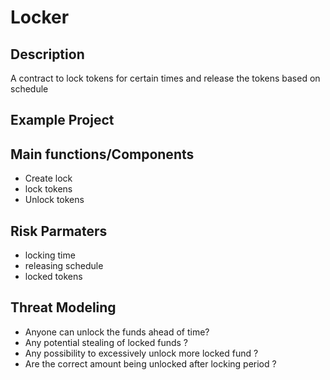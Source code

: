 # Locker

## Description
A contract to lock tokens for certain times and release the tokens based on schedule

## Example Project

## Main functions/Components
- Create lock
- lock tokens
- Unlock tokens

## Risk  Parmaters
- locking time
- releasing schedule
- locked tokens

## Threat Modeling
- Anyone can unlock the funds ahead of time?
- Any potential stealing of locked funds ?
- Any possibility to excessively unlock more locked fund ?
- Are the correct amount being unlocked after locking period ?